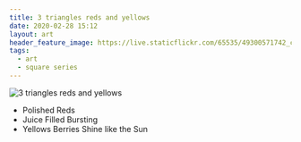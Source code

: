 ```yaml
---
title: 3 triangles reds and yellows
date: 2020-02-28 15:12
layout: art
header_feature_image: https://live.staticflickr.com/65535/49300571742_c0ae9af2ee_c_d.jpg
tags:
  - art
  - square series
---
```


![3 triangles reds and yellows](https://live.staticflickr.com/65535/49300571742_c994c70466_o.jpg)

- Polished Reds
- Juice Filled Bursting
- Yellows Berries Shine like the Sun
